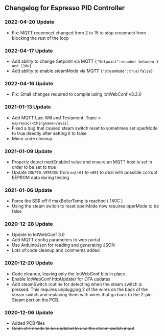 ## Changelog for Espresso PID Controller

### 2022-04-20 Update
* Fix: MQTT reconnect changed from 2 to 15 to stop reconnect from blocking the rest of the loop

### 2022-04-17 Update
* Add ability to change Setpoint via MQTT `{"Setpoint":<number between 1 and 110>}` 
* Add ability to enable steamMode via MQTT `{"steamMode":true|false}`

### 2022-04-16 Update
* Fix: Small changes required to compile using IotWebConf v3.2.0

### 2021-01-13 Update
* Add MQTT Last Will and Testament. Topic = `espresso/<thingname>/avail` 
* Fixed a bug that caused steam switch reset to sometimes set operMode to true directly after setting it to false
* Minor code cleanup

### 2021-01-09 Update
* Properly detect mqttEnabled value and ensure an MQTT host is set in order to be set to true
* Update `CONFIG_VERSION` from `mqtt01` to `v001` to deal with possible corrupt EEPROM data during testing

### 2021-01-06 Update
* Force the SSR off if maxBoilerTemp is reached ( 140C )
* Using the steam switch to reset operMode now requires operMode to be false

### 2020-12-28 Update
* Update to IotWebConf 3.0
* Add MQTT config parameters to web portal
* Use ArduinoJson for reading and generating JSON
* Lots of code cleanup and comments added

### 2020-12-20 Update
* Code cleanup, leaving only the IotWebConf bits in place
* Enable IotWebConf httpUpdater for OTA updates
* Add steamSwitch routine for detecting when the steam switch is pressed. This requires unplugging 2 of the wires on the back of the steam switch and replacing them with wires that go back to the 2-pin Steam port on the PCB.

### 2020-12-06 Update
* Added PCB files
* ~~Code still needs to be updated to use the steam switch input~~